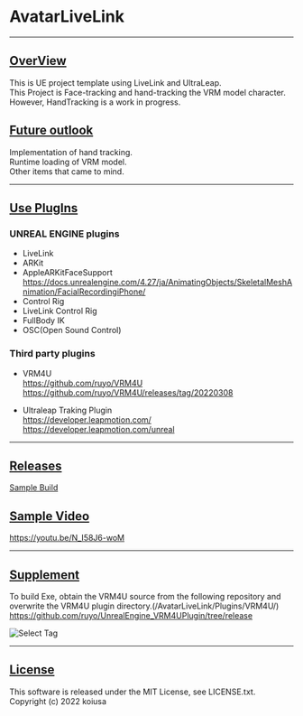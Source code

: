 # AvatarLiveLink

---

## <u>OverView</u>
This is UE project template using LiveLink and UltraLeap.  
This Project is Face-tracking and hand-tracking the VRM model character.  
However, HandTracking is a work in progress.  

## <u>Future outlook</u>
Implementation of hand tracking.  
Runtime loading of VRM model.  
Other items that came to mind.  

---

## <u>Use PlugIns</u>
### UNREAL ENGINE plugins
- LiveLink  
- ARKit  
- AppleARKitFaceSupport  
https://docs.unrealengine.com/4.27/ja/AnimatingObjects/SkeletalMeshAnimation/FacialRecordingiPhone/  
- Control Rig  
- LiveLink Control Rig  
- FullBody IK  
- OSC(Open Sound Control) 

### Third party plugins
- VRM4U  
https://github.com/ruyo/VRM4U  
https://github.com/ruyo/VRM4U/releases/tag/20220308 

- Ultraleap Traking Plugin  
https://developer.leapmotion.com/  
https://developer.leapmotion.com/unreal  

---

## <u>Releases</u>
[Sample Build](https://github.com/koiusa/AvatarLiveLink/releases)

## <u>Sample Video</u>
https://youtu.be/N_I58J6-woM

---

## <u>Supplement</u>
To build Exe, obtain the VRM4U source from the following repository and overwrite the VRM4U plugin directory.(/AvatarLiveLink/Plugins/VRM4U/)  
https://github.com/ruyo/UnrealEngine_VRM4UPlugin/tree/release  

![Select Tag](https://user-images.githubusercontent.com/71818379/158079669-fbc35c96-42ca-4a36-894d-74cda3513f23.png)

---

## <u>License</u>
This software is released under the MIT License, see LICENSE.txt.  
Copyright (c) 2022 koiusa
